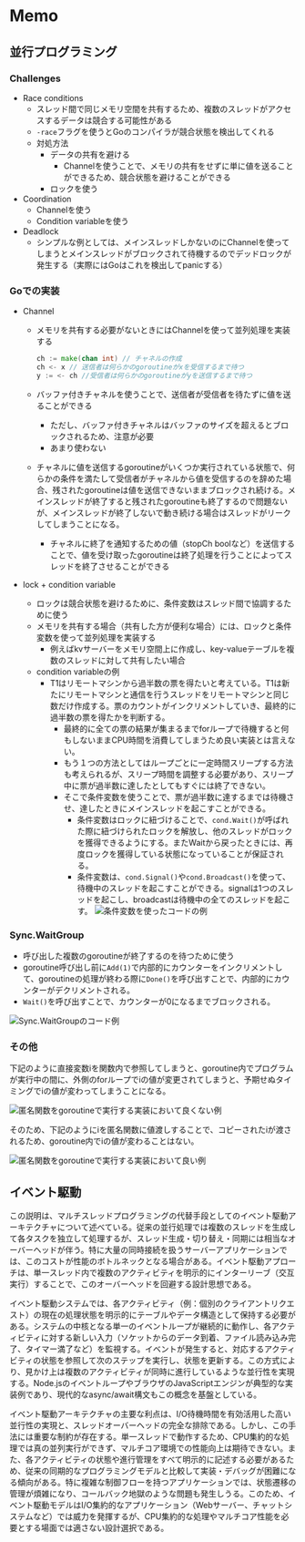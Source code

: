 # Memo

## 並行プログラミング

### Challenges

- Race conditions
  - スレッド間で同じメモリ空間を共有するため、複数のスレッドがアクセスするデータは競合する可能性がある
  - `-race`フラグを使うとGoのコンパイラが競合状態を検出してくれる
  - 対処方法
    - データの共有を避ける
      - Channelを使うことで、メモリの共有をせずに単に値を送ることができるため、競合状態を避けることができる
    - ロックを使う
- Coordination
  - Channelを使う
  - Condition variableを使う
- Deadlock
  - シンプルな例としては、メインスレッドしかないのにChannelを使ってしまうとメインスレッドがブロックされて待機するのでデッドロックが発生する（実際にはGoはこれを検出してpanicする）

### Goでの実装

- Channel
  - メモリを共有する必要がないときにはChannelを使って並列処理を実装する

    ```go
    ch := make(chan int) // チャネルの作成
    ch <- x // 送信者は何らかのgoroutineがxを受信するまで待つ
    y := <- ch //受信者は何らかのgoroutineがyを送信するまで待つ
    ```

  - バッファ付きチャネルを使うことで、送信者が受信者を待たずに値を送ることができる
    - ただし、バッファ付きチャネルはバッファのサイズを超えるとブロックされるため、注意が必要
    - あまり使わない
  - チャネルに値を送信するgoroutineがいくつか実行されている状態で、何らかの条件を満たして受信者がチャネルから値を受信するのを辞めた場合、残されたgoroutineは値を送信できないままブロックされ続ける。メインスレッドが終了すると残されたgoroutineも終了するので問題ないが、メインスレッドが終了しないで動き続ける場合はスレッドがリークしてしまうことになる。
    - チャネルに終了を通知するための値（stopCh boolなど）を送信することで、値を受け取ったgoroutineは終了処理を行うことによってスレッドを終了させることができる

- lock + condition variable
  - ロックは競合状態を避けるために、条件変数はスレッド間で協調するために使う
  - メモリを共有する場合（共有した方が便利な場合）には、ロックと条件変数を使って並列処理を実装する
    - 例えばkvサーバーをメモリ空間上に作成し、key-valueテーブルを複数のスレッドに対して共有したい場合
  - condition variableの例
    - T1はリモートマシンから過半数の票を得たいと考えている。T1は新たにリモートマシンと通信を行うスレッドをリモートマシンと同じ数だけ作成する。票のカウントがインクリメントしていき、最終的に過半数の票を得たかを判断する。
      - 最終的に全ての票の結果が集まるまでforループで待機すると何もしないままCPU時間を消費してしまうため良い実装とは言えない。
      - もう１つの方法としてはループごとに一定時間スリープする方法も考えられるが、スリープ時間を調整する必要があり、スリープ中に票が過半数に達したとしてもすぐには終了できない。
      - そこで条件変数を使うことで、票が過半数に達するまでは待機させ、達したときにメインスレッドを起こすことができる。
        - 条件変数はロックに紐づけることで、`cond.Wait()`が呼ばれた際に紐づけられたロックを解放し、他のスレッドがロックを獲得できるようにする。またWaitから戻ったときには、再度ロックを獲得している状態になっていることが保証される。
        - 条件変数は、`cond.Signal()`や`cond.Broadcast()`を使って、待機中のスレッドを起こすことができる。signalは1つのスレッドを起こし、broadcastは待機中の全てのスレッドを起こす。
      ![条件変数を使ったコードの例](img/condvar.png)

### Sync.WaitGroup

- 呼び出した複数のgoroutineが終了するのを待つために使う
- goroutine呼び出し前に`Add(1)`で内部的にカウンターをインクリメントして、goroutineの処理が終わる際に`Done()`を呼び出すことで、内部的にカウンターがデクリメントされる。
- `Wait()`を呼び出すことで、カウンターが0になるまでブロックされる。

![Sync.WaitGroupのコード例](img/waitgroup.png)

### その他

下記のように直接変数iを関数内で参照してしまうと、goroutine内でプログラムが実行中の間に、外側のforループでiの値が変更されてしまうと、予期せぬタイミングでiの値が変わってしまうことになる。

![匿名関数をgoroutineで実行する実装において良くない例](img/i-not-good.png)

そのため、下記のようにiを匿名関数に値渡しすることで、コピーされたiが渡されるため、goroutine内でiの値が変わることはない。

![匿名関数をgoroutineで実行する実装において良い例](img/i-good.png)

## イベント駆動

この説明は、マルチスレッドプログラミングの代替手段としてのイベント駆動アーキテクチャについて述べている。従来の並行処理では複数のスレッドを生成して各タスクを独立して処理するが、スレッド生成・切り替え・同期には相当なオーバーヘッドが伴う。特に大量の同時接続を扱うサーバーアプリケーションでは、このコストが性能のボトルネックとなる場合がある。イベント駆動アプローチは、単一スレッド内で複数のアクティビティを明示的にインターリーブ（交互実行）することで、このオーバーヘッドを回避する設計思想である。

イベント駆動システムでは、各アクティビティ（例：個別のクライアントリクエスト）の現在の処理状態を明示的にテーブルやデータ構造として保持する必要がある。システムの中核となる単一のイベントループが継続的に動作し、各アクティビティに対する新しい入力（ソケットからのデータ到着、ファイル読み込み完了、タイマー満了など）を監視する。イベントが発生すると、対応するアクティビティの状態を参照して次のステップを実行し、状態を更新する。この方式により、見かけ上は複数のアクティビティが同時に進行しているような並行性を実現する。Node.jsのイベントループやブラウザのJavaScriptエンジンが典型的な実装例であり、現代的なasync/await構文もこの概念を基盤としている。

イベント駆動アーキテクチャの主要な利点は、I/O待機時間を有効活用した高い並行性の実現と、スレッドオーバーヘッドの完全な排除である。しかし、この手法には重要な制約が存在する。単一スレッドで動作するため、CPU集約的な処理では真の並列実行ができず、マルチコア環境での性能向上は期待できない。また、各アクティビティの状態や進行管理をすべて明示的に記述する必要があるため、従来の同期的なプログラミングモデルと比較して実装・デバッグが困難になる傾向がある。特に複雑な制御フローを持つアプリケーションでは、状態遷移の管理が煩雑になり、コールバック地獄のような問題も発生しうる。このため、イベント駆動モデルはI/O集約的なアプリケーション（Webサーバー、チャットシステムなど）では威力を発揮するが、CPU集約的な処理やマルチコア性能を必要とする場面では適さない設計選択である。

